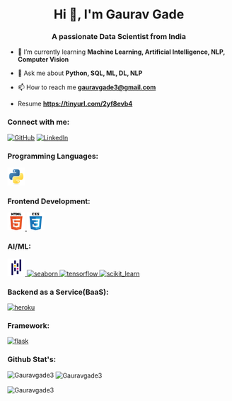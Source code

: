 <h1 align="center">Hi 👋, I'm Gaurav Gade</h1>
<h3 align="center">A passionate Data Scientist from India</h3>



- 🌱 I’m currently learning **Machine Learning, Artificial Intelligence, NLP, Computer Vision**

- 💬 Ask me about **Python, SQL, ML, DL, NLP**

- 📫 How to reach me **gauravgade3@gmail.com**

- Resume **https://tinyurl.com/2yf8evb4**

<h3 align="left">Connect with me:</h3>

[![GitHub](https://user-images.githubusercontent.com/62636740/119519931-783e6b00-bd97-11eb-8a39-d955fff9dfe8.png)][1]
[![Linkedln](https://user-images.githubusercontent.com/62636740/119520093-9a37ed80-bd97-11eb-994d-fa42c1bca57e.png)][2]

[1]: https://github.com/Gauravgade3
[2]: https://www.linkedin.com/in/gauravgade3/


<h3 align="left">Programming Languages:</h3>
<a href="https://www.python.org" target="_blank"> <img src="https://raw.githubusercontent.com/devicons/devicon/master/icons/python/python-original.svg" alt="python" width="40" height="40"/> </a>

<h3 align="left">Frontend Development:</h3>
<a href="https://www.w3.org/html/" target="_blank"> <img src="https://raw.githubusercontent.com/devicons/devicon/master/icons/html5/html5-original-wordmark.svg" alt="html5" width="40" height="40"/> </a>
<a href="https://www.w3schools.com/css/" target="_blank"> <img src="https://raw.githubusercontent.com/devicons/devicon/master/icons/css3/css3-original-wordmark.svg" alt="css3" width="40" height="40"/> </a>

<h3 align="left">AI/ML:</h3>
<a href="https://pandas.pydata.org/" target="_blank"> <img src="https://raw.githubusercontent.com/devicons/devicon/2ae2a900d2f041da66e950e4d48052658d850630/icons/pandas/pandas-original.svg" alt="pandas" width="40" height="40"/> </a>
<a href="https://seaborn.pydata.org/" target="_blank"> <img src="https://seaborn.pydata.org/_images/logo-mark-lightbg.svg" alt="seaborn" width="40" 
height="40"/> </a>
<a href="https://www.tensorflow.org" target="_blank"> <img src="https://www.vectorlogo.zone/logos/tensorflow/tensorflow-icon.svg" alt="tensorflow" width="40" 
height="40"/> </a>
<a href="https://scikit-learn.org/" target="_blank"> <img src="https://upload.wikimedia.org/wikipedia/commons/0/05/Scikit_learn_logo_small.svg" alt="scikit_learn" width="40" height="40"/> </a>



<h3 align="left">Backend as a Service(BaaS):</h3>
<a href="https://heroku.com" target="_blank"> <img src="https://www.vectorlogo.zone/logos/heroku/heroku-icon.svg" alt="heroku" width="40" height="40"/> </a> 

<h3 align="left">Framework:</h3>
<a href="https://flask.palletsprojects.com/" target="_blank"> <img src="https://www.vectorlogo.zone/logos/pocoo_flask/pocoo_flask-icon.svg" alt="flask" width="40" height="40"/> </a>


<h3 align="left">Github Stat's:</h3>

<p><img align="left" src="https://github-readme-stats.vercel.app/api/top-langs?username=Gauravgade3&show_icons=true&locale=en&layout=compact" alt="Gauravgade3" /></p>


<p>&nbsp;<img align="center" src="https://github-readme-stats.vercel.app/api?username=Gauravgade3&show_icons=true&locale=en" alt="Gauravgade3" /></p>

<p><img align="center" src="https://github-readme-streak-stats.herokuapp.com/?user=Gauravgade3&" alt="Gauravgade3" /></p>
